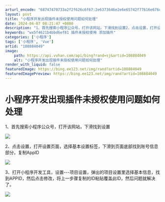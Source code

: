 ```yaml
---
arturl_encode: "68747470733a2f2f626c6f67:2e6373646e2e6e65742f77616e676d656e676d656e6739392f:61727469636c652f64657461696c732f313038383834303439"
layout: post
title: "小程序开发出现插件未授权使用问题如何处理"
date: 2024-04-07 08:21:47 +0800
description: "1、首先搜索小程序公众号，打开该网站，下滑找到设置2、点击设置，打开设置页面"
keywords: "wx5f4621b4bbd6ef81 插件未授权使用 添加插件"
categories: ['小程序']
tags: ['小程序', 'Vue']
artid: "108884049"
image:
    path: https://api.vvhan.com/api/bing?rand=sj&artid=108884049
    alt: "小程序开发出现插件未授权使用问题如何处理"
render_with_liquid: false
featuredImage: https://bing.ee123.net/img/rand?artid=108884049
featuredImagePreview: https://bing.ee123.net/img/rand?artid=108884049
---
```


# 小程序开发出现插件未授权使用问题如何处理

1、首先搜索小程序公众号，打开该网站，下滑找到设置

![](https://i-blog.csdnimg.cn/blog_migrate/c9d52aff67fe1017cb34d6225d6960d9.png)

2、点击设置，打开设置页面，选择基本设置标签，下滑到页面底部找到账号信息部分，复制AppID

![](https://i-blog.csdnimg.cn/blog_migrate/55ff72102a41474a765ca0136a9689f1.png)

3、打开小程序开发工具，设置---项目设置，弹出的项目设置里选择基本信息，找到APPID，然后点击修改，将上一步骤复制的ID粘贴覆盖此ID，然后问题就解决了。

![](https://i-blog.csdnimg.cn/blog_migrate/6bc8ea469ad21b4d32624dc985eaea93.png)